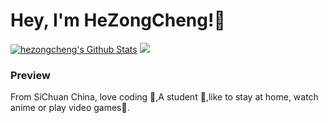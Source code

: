 # Hey, I'm HeZongCheng!👏

[![hezongcheng's Github Stats](https://github-readme-stats.vercel.app/api/top-langs/?username=hezongcheng&theme=calm&langs_count=6&layout=compact)](https://github.com/anuraghazra/github-readme-stats)
![](https://moe-counter.glitch.me/get/@hezongcheng.github.readme?theme=rule34)


### Preview
From SiChuan China, love coding 🐘,A student 🏫,like to stay at home, watch anime or play video games🌿.











